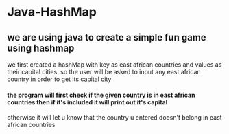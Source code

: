 # Java-HashMap
## we are using java to create a simple fun game using hashmap 
we first created a hashMap with key as east african countries and values as their capital cities. so the user will be asked to input
any east african country in order to get its capital city
#### the program will first check if the given country is in east african countries then if it's included it will print out it's capital 
otherwise it will let u know that the country u entered doesn't belong in east african countries
